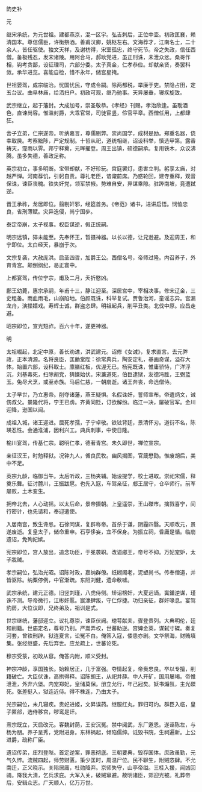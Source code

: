 韵史补  

元  

继宋承统，为元世祖。建都燕京，混一区宇。弘吉刺后，正位中壶。初政匡襄，赖清国本。尊信儒臣，许衡祭酒。善甫汉卿，姚枢左右。文海荐才，江南名士，二十余人，皆任驱使。独文天祥，及谢枋得，宋室孤忠，终守死节。帝之失政，信任西僧。备极残忍，发宋诸陵。用阿合马，郝耿党进，虽正刑诛，未泄众忿。桑哥作相，钩考贪鄙，设征理司，六部分委。太子真金，仁孝恭俭。却献亲贤，奏罢科敛。承华进览。喜能自检，惜不永年，储宫星掩。  

世祖晏驾，成宗临治。忧国忧民，守成令嗣。除两都税，举廉于吏。禁隐占田，定五台议。曲阜林庙，给洒扫户。初政可观，继乃驰事。天异屡垂，寝疾旋致。  

武宗继立，起于藩封。大成加号，崇圣敬恭。《孝经》刊赐，孝治欣逢。虽耽酒色，直谏尚容。惟滥封爵，大乖官常，司徒宦竖，伶官平章。西僧任用，上都肆狂。  

舍子立弟，仁宗遂帝。听纳嘉言，尊儒剔弊。崇尚国学，成材是励。郑重名器，侥幸取戾。考察黜陟，严定规制。十哲从祀，道统相继，诏设科举，慎选甲第。露香祷天，霪雨以霁。邦宁释奠，元晖擢登。周王出镇，硕德嗣承。复用铁木，众议沸腾。虽多失德，善政足称。  

英宗初立，事多明断。宝带却献，不好珍玩。宫庭罢灯，患害立判。躬享太庙，对越严惮。河南荐饥，引躬自责。尊礼老臣，谘诹前席。乃惑轮回，建寺重释，观音保诛，谏臣丧魄。铁失奸党，领军禁掖。势难自安，异谋乘隙。驻跸南坡，竟遭弑逆。  

晋王承祚，龙居即位。翦剔奸邪，经筵首务。《帝范》诸书，进讲启悟。悯恤忠良，省刑薄赋。灾异迭侵，尚宁国步。  

泰定帝崩，太子视事。权臣谋逆，假正统嗣。  

明宗远镇，猝未能至。先奉怀王，暂摄神器。以长以德，让兄逊避。及迎周王，和宁即位。太白经天，暴崩于次。  

文宗复袭，大赦庞洪。启圣四哲，加爵王公。西僧名号，帝师过隆。内召养子，外育青宫。颠倒纲纪，曷正寰中。  

上都宴驾，传位宁宗，甫及二月，夭折愍凶。  

鄜王幼薨，惠宗承嗣，年甫十三，静江迎至。深居宫中，宰相决事。修宋辽金，三史粗备。雨血雨毛，山崩陷地。伯颜既诛，科举复试。贾鲁治河，童谣志异。宫漏龙舟，演揲嬉戏。寿辉士诚，群盗恣肆。明祖起兵，削平丑类。北伐中原。应昌走避。  

昭宗即位，宣光短祚。百六十年，遂更神器。  

明  

太祖崛起，北定中原，善长劝进，洪武建元。诏修《女诫》，复求直言。去元弊政，正本清源。名将良臣，匡勷堂陛：徐常典兵，陶安定礼，基画奇谋，溢存大体。始置六部，设科取士。廪膳红板，优渥无已。杨宪既诛，惟庸骄恃，广洋浮沉，刘基毒死，扫除胡党，猜嫌始伏。宋濂道死，伯巨逮狱，友德冯胜，王弼蓝玉。兔尽犬烹，或至赤族。马后仁慈，一朝崩逝。诸王奔丧，命选僧侍。  

太子早世，乃立惠帝。削夺诸藩，燕王疑惧。名假诛奸，誓师宣布。帝遣炳文，诫伤叔父。景隆代将，宁王已虏。齐黄同贬，订欲解纷。临江一决，屡破官军。金川迎降，逊国以闻。  

成祖入城，诸王迎进。屈死孝孺，子宁卓敬。铁铉背廷，景清怀刃。道衍不名，陈瑛忍性。会通淮浦，因利兴工。典兵刺事，中使日隆。  

榆川宴驾，传基仁宗。聪明仁孝，德著青宫。未久即世，禅位宣宗。  

亲征汉王，时勉释狱。况钟九人，循良民牧。幽风揭图，官箴懋勖。惟废胡后，美中不足。  

英宗九龄，临御当午。太后听政，三杨夹辅。始设提学，校士进取。崇祀宋儒，释奠乐舞。征讨麓川，王振跋扈。也先入寇，车驾亲征，郕王居守，仓卒师行。前军屡败，土木变生。  

拥帝北去，人心动摇。以太后命，景帝摄朝。上皇遥崇，王山磔市。擒戮喜宁，间行密计，也先请和，奉迎遣使。  

入居南宫，致生谗忌。石徐同谋，复辟称帝。首杀于谦，阴霾四翳。天顺改元，景遂废逝。复皇太子，储命重申。石亨侈妄，宜不保身。为振立祠，昏庸是循。临崩遗诏，免殉妃嫔。  

宪宗即位，宫人放出，追念功臣，于冕袭职。改谥郕王，帝号不抑。万妃宠妒，太子戕贼。  

孝宗嗣位，弘治光昭。诏陈时政，嘉纳群僚。纸糊阁老，泥塑尚书。传奉僧道，并皆驱除。纳粟停例，中官渐疏。东阳刘健，遗命欷嘘。  

武宗承统，建元正德。旧竖刘瑾，八虎侍侧。矫诏榜奸，大夏远谪。寘鐇逆谋，瑾诛不测。导帝微行，江彬奸慝。宸濠肆叛，守仁俘捷。功归亲征，群奸喙息。宴驾豹房，大位议即，兄终弟及，祖训是式。  

世宗继统，藩邸迎立。议礼尊崇，谏臣伏阙。璁萼献夫，骤登贵列。大典明伦，廷和削籍。世庙定名，尊号乃别。严嵩弄权，世蕃助逆。宫婢金英，谋弑寸磔。奏复河套，曾铁刑辟。狱连夏言，讼冤不白。俺答入寇，倭患亦剧。文华祭海，财贿填集。张经继盛，先后弃世。应龙疏上，世蕃论死。  

穆宗受箓，初政从容。俺答内附，顺义受封。  

神宗冲龄，享国独长。始赖居正，几于富强。夺情起复，帝赉忠良。卒以专擅，削籍破亡。大臣伏诛，高拱得释。诏陈胡王，从祀并薛。中人开矿，国用屡竭。帝惟泄泄，外弃六堡。内宠郑妃，皇储莫保。册立允行，年己冠矣。妖书煽氛，主光磔死。张差挺入，狱连近侍。得不株连，乃由太子。  

光宗嗣位，未几寝疾。贵妃进姬，文昇误药。继服红丸，罪归可灼。群臣入临，皇子匿郤，选侍移宫，哕鸾是讦。  

熹宗既立，天启改元。客魏封荫，王安沉冤。禁中阅武，东厂邀恩。遂诬陈左，与杨为朋。养子呈秀，党附进身。东林祸起，倾陷儒绅。诋毁书院，生祠遍新。上公进爵，疏称厂臣。  

遗诏传弟，庄烈登陛。首定逆案，罪恶彻底。三朝要典，毁存国体。庶政虽勤，元气久悴。流贼四起，师劳财匮。策少匡时，周温尸位。民不聊生，附贼恣肆。不允南迁，正义晓示。关陷居庸，杜勋降弃。京师失守，山亭帝缢。三桂入援，闻凶回骑。降我大清，乞兵求庇。大军入关，破贼窜避。故明诸臣，郊迎光被。礼葬帝后，安辑众志。广天顺人，亿万万世。  
